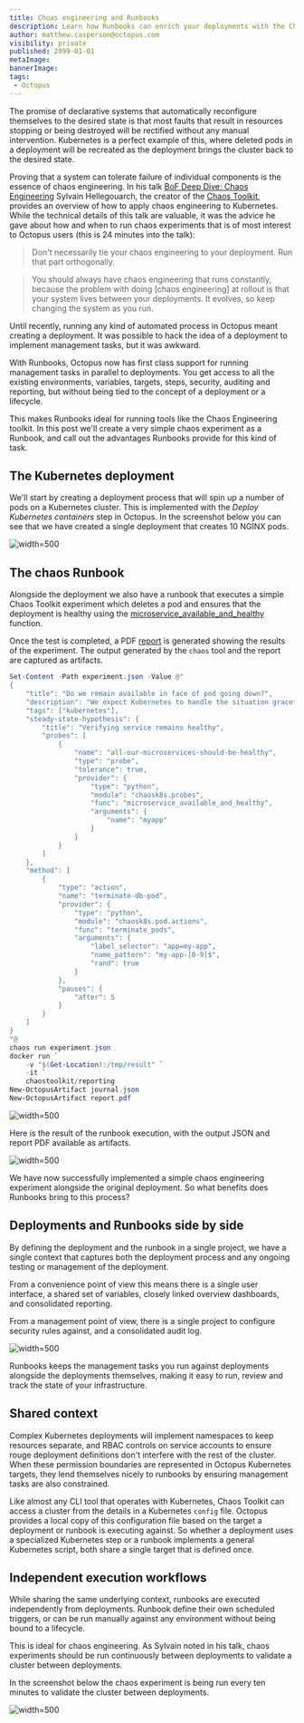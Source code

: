 ```yaml
---
title: Choas engineering and Runbooks
description: Learn how Runbooks can enrich your deployments with the Chaos Toolkit
author: matthew.casperson@octopus.com
visibility: private
published: 2999-01-01
metaImage:
bannerImage:
tags:
 - Octopus
---
```


The promise of declarative systems that automatically reconfigure themselves to the desired state is that most faults that result in resources stopping or being destroyed will be rectified without any manual intervention. Kubernetes is a perfect example of this, where deleted pods in a deployment will be recreated as the deployment brings the cluster back to the desired state.

Proving that a system can tolerate failure of individual components is the essence of chaos engineering. In his talk [BoF Deep Dive: Chaos Engineering](https://youtu.be/Qus15C5vT5Y?list=PLj6h78yzYM2PpmMAnvpvsnR4c27wJePh3&t=1447) Sylvain Hellegouarch, the creator of the [Chaos Toolkit](https://chaostoolkit.org/), provides an overview of how to apply chaos engineering to Kubernetes. While the technical details of this talk are valuable, it was the advice he gave about how and when to run chaos experiments that is of most interest to Octopus users (this is 24 minutes into the talk):

> Don't necessarily tie your chaos engineering to your deployment. Run that part orthogonally.

> You should always have chaos engineering that runs constantly, because the problem with doing [chaos engineering] at rollout is that your system lives between your deployments. It evolves, so keep changing the system as you run.

Until recently, running any kind of automated process in Octopus meant creating a deployment. It was possible to hack the idea of a deployment to implement management tasks, but it was awkward.

With Runbooks, Octopus now has first class support for running management tasks in parallel to deployments. You get access to all the existing environments, variables, targets, steps, security, auditing and reporting, but without being tied to the concept of a deployment or a lifecycle.

This makes Runbooks ideal for running tools like the Chaos Engineering toolkit. In this post we'll create a very simple chaos experiment as a Runbook, and call out the advantages Runbooks provide for this kind of task.

## The Kubernetes deployment

 We'll start by creating a deployment process that will spin up a number of pods on a Kubernetes cluster. This is implemented with the *Deploy Kubernetes containers* step in Octopus. In the screenshot below you can see that we have created a single deployment that creates 10 NGINX pods.

 ![](k8s-step.png "width=500")

 ## The chaos Runbook

 Alongside the deployment we also have a runbook that executes a simple Chaos Toolkit experiment which deletes a pod and ensures that the deployment is healthy using the [microservice_available_and_healthy](https://docs.chaostoolkit.org/drivers/kubernetes/#microservice_available_and_healthy) function.

 Once the test is completed, a PDF [report](https://docs.chaostoolkit.org/reference/usage/report/) is generated showing the results of the experiment. The output generated by the `chaos` tool and the report are captured as artifacts.

 ```PowerShell
 Set-Content -Path experiment.json -Value @"
 {
     "title": "Do we remain available in face of pod going down?",
     "description": "We expect Kubernetes to handle the situation gracefully when a pod goes down",
     "tags": ["kubernetes"],
     "steady-state-hypothesis": {
         "title": "Verifying service remains healthy",
         "probes": [
             {
                 "name": "all-our-microservices-should-be-healthy",
                 "type": "probe",
                 "tolerance": true,
                 "provider": {
                     "type": "python",
                     "module": "chaosk8s.probes",
                     "func": "microservice_available_and_healthy",
                     "arguments": {
                         "name": "myapp"
                     }
                 }
             }
         ]
     },
     "method": [
         {
             "type": "action",
             "name": "terminate-db-pod",
             "provider": {
                 "type": "python",
                 "module": "chaosk8s.pod.actions",
                 "func": "terminate_pods",
                 "arguments": {
                     "label_selector": "app=my-app",
                     "name_pattern": "my-app-[0-9]$",
                     "rand": true
                 }
             },
             "pauses": {
                 "after": 5
             }
         }
     ]
 }
 "@
 chaos run experiment.json
 docker run `
     -v "$(Get-Location):/tmp/result" `
     -it `
     chaostoolkit/reporting
 New-OctopusArtifact journal.json
 New-OctopusArtifact report.pdf
 ```

![](chaos-runbook.png "width=500")

Here is the result of the runbook execution, with the output JSON and report PDF available as artifacts.

![](runbook-results.png "width=500")

We have now successfully implemented a simple chaos engineering experiment alongside the original deployment. So what benefits does Runbooks bring to this process?

## Deployments and Runbooks side by side

By defining the deployment and the runbook in a single project, we have a single context that captures both the deployment process and any ongoing testing or management of the deployment.

From a convenience point of view this means there is a single user interface, a shared set of variables, closely linked overview dashboards, and consolidated reporting.

From a management point of view, there is a single project to configure security rules against, and a consolidated audit log.

![](filtered-audit-log.png "width=500")

Runbooks keeps the management tasks you run against deployments alongside the deployments themselves, making it easy to run, review and track the state of your infrastructure.

## Shared context

Complex Kubernetes deployments will implement namespaces to keep resources separate, and RBAC controls on service accounts to ensure rouge deployment definitions don't interfere with the rest of the cluster. When these permission boundaries are represented in Octopus Kubernetes targets, they lend themselves nicely to runbooks by ensuring management tasks are also constrained.

Like almost any CLI tool that operates with Kubernetes, Chaos Toolkit can access a cluster from the details in a Kubernetes `config` file. Octopus provides a local copy of this configuration file based on the target a deployment or runbook is executing against. So whether a deployment uses a specialized Kubernetes step or a runbook implements a general Kubernetes script, both share a single target that is defined once.

## Independent execution workflows

While sharing the same underlying context, runbooks are executed independently from deployments. Runbook define their own scheduled triggers, or can be run manually against any environment without being bound to a lifecycle.

This is ideal for chaos engineering. As Sylvain noted in his talk, chaos experiments should be run continuously between deployments to validate a cluster between deployments.

In the screenshot below the chaos experiment is being run every ten minutes to validate the cluster between deployments.

![](runbook-trigger.png "width=500")
